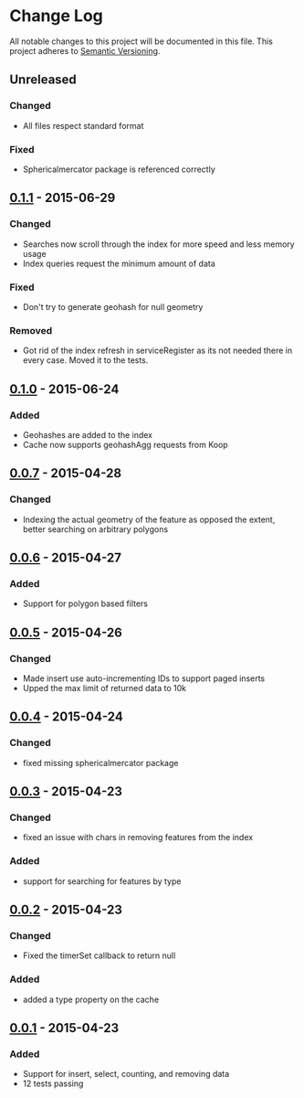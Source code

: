 # Change Log
All notable changes to this project will be documented in this file.
This project adheres to [Semantic Versioning](http://semver.org/).

## Unreleased
### Changed
* All files respect standard format

### Fixed
* Sphericalmercator package is referenced correctly

## [0.1.1] - 2015-06-29
### Changed
* Searches now scroll through the index for more speed and less memory usage
* Index queries request the minimum amount of data

### Fixed
* Don't try to generate geohash for null geometry

### Removed
* Got rid of the index refresh in serviceRegister as its not needed there in every case. Moved it to the tests.

## [0.1.0] - 2015-06-24
### Added
* Geohashes are added to the index
* Cache now supports geohashAgg requests from Koop

## [0.0.7] - 2015-04-28
### Changed
* Indexing the actual geometry of the feature as opposed the extent, better searching on arbitrary polygons

## [0.0.6] - 2015-04-27
### Added
* Support for polygon based filters 

## [0.0.5] - 2015-04-26
### Changed 
* Made insert use auto-incrementing IDs to support paged inserts 
* Upped the max limit of returned data to 10k

## [0.0.4] - 2015-04-24
### Changed 
* fixed missing sphericalmercator package

## [0.0.3] - 2015-04-23
### Changed
* fixed an issue with chars in removing features from the index

### Added 
* support for searching for features by type

## [0.0.2] - 2015-04-23
### Changed
* Fixed the timerSet callback to return null

### Added 
* added a type property on the cache 

## [0.0.1] - 2015-04-23
### Added
* Support for insert, select, counting, and removing data
* 12 tests passing 

[0.1.1]: https://github.com/Esri/koop-pgcache/compare/v0.1.0...v0.1.1
[0.1.0]: https://github.com/Esri/koop-pgcache/compare/v0.0.7...v0.1.0
[0.0.7]: https://github.com/Esri/koop-pgcache/compare/v0.0.6...v0.0.7
[0.0.6]: https://github.com/Esri/koop-pgcache/compare/v0.0.5...v0.0.6
[0.0.5]: https://github.com/Esri/koop-pgcache/compare/v0.0.4...v0.0.5
[0.0.4]: https://github.com/Esri/koop-pgcache/compare/v0.0.3...v0.0.4
[0.0.3]: https://github.com/Esri/koop-pgcache/compare/v0.0.2...v0.0.3
[0.0.2]: https://github.com/Esri/koop-pgcache/compare/v0.0.1...v0.0.2
[0.0.1]: https://github.com/Esri/koop-pgcache/tags/v0.0.1
